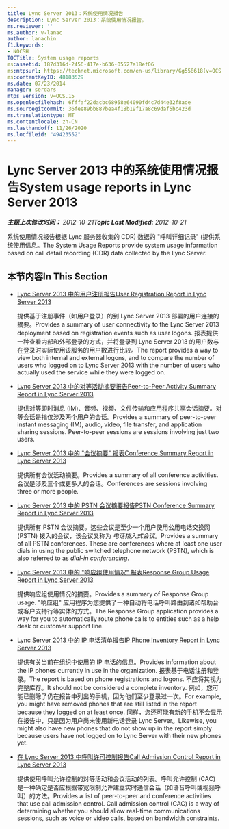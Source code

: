 ```yaml
---
title: Lync Server 2013：系统使用情况报告
description: Lync Server 2013：系统使用情况报告。
ms.reviewer: ''
ms.author: v-lanac
author: lanachin
f1.keywords:
- NOCSH
TOCTitle: System usage reports
ms:assetid: 187d316d-2456-417e-b636-05527a18ef06
ms:mtpsurl: https://technet.microsoft.com/en-us/library/Gg558618(v=OCS.15)
ms:contentKeyID: 48183529
ms.date: 07/23/2014
manager: serdars
mtps_version: v=OCS.15
ms.openlocfilehash: 6fffaf22dacbc68958e64090fd4c7d44e32f8ade
ms.sourcegitcommit: 36fee89bb887bea4f18b19f17a8c69daf5bc423d
ms.translationtype: MT
ms.contentlocale: zh-CN
ms.lasthandoff: 11/26/2020
ms.locfileid: "49423552"
---
```

# <a name="system-usage-reports-in-lync-server-2013"></a><span data-ttu-id="7ff6e-103">Lync Server 2013 中的系统使用情况报告</span><span class="sxs-lookup"><span data-stu-id="7ff6e-103">System usage reports in Lync Server 2013</span></span>

<div data-xmlns="http://www.w3.org/1999/xhtml">

<div class="topic" data-xmlns="http://www.w3.org/1999/xhtml" data-msxsl="urn:schemas-microsoft-com:xslt" data-cs="https://msdn.microsoft.com/">

<div data-asp="https://msdn2.microsoft.com/asp">



</div>

<div id="mainSection">

<div id="mainBody"><span data-ttu-id="7ff6e-104">

<span> </span></span><span class="sxs-lookup"><span data-stu-id="7ff6e-104">

<span> </span></span></span>

<span data-ttu-id="7ff6e-105">_**主题上次修改时间：** 2012-10-21_</span><span class="sxs-lookup"><span data-stu-id="7ff6e-105">_**Topic Last Modified:** 2012-10-21_</span></span>

<span data-ttu-id="7ff6e-106">系统使用情况报告根据 Lync 服务器收集的 CDR) 数据的 "呼叫详细记录" (提供系统使用信息。</span><span class="sxs-lookup"><span data-stu-id="7ff6e-106">The System Usage Reports provide system usage information based on call detail recording (CDR) data collected by the Lync Server.</span></span>

<div>

## <a name="in-this-section"></a><span data-ttu-id="7ff6e-107">本节内容</span><span class="sxs-lookup"><span data-stu-id="7ff6e-107">In This Section</span></span>

  - [<span data-ttu-id="7ff6e-108">Lync Server 2013 中的用户注册报告</span><span class="sxs-lookup"><span data-stu-id="7ff6e-108">User Registration Report in Lync Server 2013</span></span>](lync-server-2013-user-registration-report.md)
    
    <span data-ttu-id="7ff6e-109">提供基于注册事件（如用户登录）的到 Lync Server 2013 部署的用户连接的摘要。</span><span class="sxs-lookup"><span data-stu-id="7ff6e-109">Provides a summary of user connectivity to the Lync Server 2013 deployment based on registration events such as user logons.</span></span> <span data-ttu-id="7ff6e-110">报表提供一种查看内部和外部登录的方式，并将登录到 Lync Server 2013 的用户数与在登录时实际使用该服务的用户数进行比较。</span><span class="sxs-lookup"><span data-stu-id="7ff6e-110">The report provides a way to view both internal and external logons, and to compare the number of users who logged on to Lync Server 2013 with the number of users who actually used the service while they were logged on.</span></span>

  - [<span data-ttu-id="7ff6e-111">Lync Server 2013 中的对等活动摘要报告</span><span class="sxs-lookup"><span data-stu-id="7ff6e-111">Peer-to-Peer Activity Summary Report in Lync Server 2013</span></span>](lync-server-2013-peer-to-peer-activity-summary-report.md)
    
    <span data-ttu-id="7ff6e-p102">提供对等即时消息 (IM)、音频、视频、文件传输和应用程序共享会话摘要。对等会话是指仅涉及两个用户的会话。</span><span class="sxs-lookup"><span data-stu-id="7ff6e-p102">Provides a summary of peer-to-peer instant messaging (IM), audio, video, file transfer, and application sharing sessions. Peer-to-peer sessions are sessions involving just two users.</span></span>

  - [<span data-ttu-id="7ff6e-114">Lync Server 2013 中的 "会议摘要" 报表</span><span class="sxs-lookup"><span data-stu-id="7ff6e-114">Conference Summary Report in Lync Server 2013</span></span>](lync-server-2013-conference-summary-report.md)
    
    <span data-ttu-id="7ff6e-115">提供所有会议活动摘要。</span><span class="sxs-lookup"><span data-stu-id="7ff6e-115">Provides a summary of all conference activities.</span></span> <span data-ttu-id="7ff6e-116">会议是涉及三个或更多人的会话。</span><span class="sxs-lookup"><span data-stu-id="7ff6e-116">Conferences are sessions involving three or more people.</span></span>

  - [<span data-ttu-id="7ff6e-117">Lync Server 2013 中的 PSTN 会议摘要报告</span><span class="sxs-lookup"><span data-stu-id="7ff6e-117">PSTN Conference Summary Report in Lync Server 2013</span></span>](lync-server-2013-pstn-conference-summary-report.md)
    
    <span data-ttu-id="7ff6e-p104">提供所有 PSTN 会议摘要。这些会议是至少一个用户使用公用电话交换网 (PSTN) 拨入的会议，该会议又称为 *电话拨入式会议*。</span><span class="sxs-lookup"><span data-stu-id="7ff6e-p104">Provides a summary of all PSTN conferences. These are conferences where at least one user dials in using the public switched telephone network (PSTN), which is also referred to as *dial-in conferencing*.</span></span>

  - [<span data-ttu-id="7ff6e-120">Lync Server 2013 中的 "响应组使用情况" 报表</span><span class="sxs-lookup"><span data-stu-id="7ff6e-120">Response Group Usage Report in Lync Server 2013</span></span>](lync-server-2013-response-group-usage-report.md)
    
    <span data-ttu-id="7ff6e-121">提供响应组使用情况的摘要。</span><span class="sxs-lookup"><span data-stu-id="7ff6e-121">Provides a summary of Response Group usage.</span></span> <span data-ttu-id="7ff6e-122">"响应组" 应用程序为您提供了一种自动将电话呼叫路由到诸如帮助台或客户支持行等实体的方式。</span><span class="sxs-lookup"><span data-stu-id="7ff6e-122">The Response Group application provides a way for you to automatically route phone calls to entities such as a help desk or customer support line.</span></span>

  - [<span data-ttu-id="7ff6e-123">Lync Server 2013 中的 IP 电话清单报告</span><span class="sxs-lookup"><span data-stu-id="7ff6e-123">IP Phone Inventory Report in Lync Server 2013</span></span>](lync-server-2013-ip-phone-inventory-report.md)
    
    <span data-ttu-id="7ff6e-124">提供有关当前在组织中使用的 IP 电话的信息。</span><span class="sxs-lookup"><span data-stu-id="7ff6e-124">Provides information about the IP phones currently in use in the organization.</span></span> <span data-ttu-id="7ff6e-125">报表基于电话注册和登录。</span><span class="sxs-lookup"><span data-stu-id="7ff6e-125">The report is based on phone registrations and logons.</span></span> <span data-ttu-id="7ff6e-126">不应将其视为完整库存。</span><span class="sxs-lookup"><span data-stu-id="7ff6e-126">It should not be considered a complete inventory.</span></span> <span data-ttu-id="7ff6e-127">例如，您可能已删除了仍在报告中列出的手机，因为他们至少登录过一次。</span><span class="sxs-lookup"><span data-stu-id="7ff6e-127">For example, you might have removed phones that are still listed in the report because they logged on at least once.</span></span> <span data-ttu-id="7ff6e-128">同样，您还可能有新的手机不会显示在报告中，只是因为用户尚未使用新电话登录 Lync Server。</span><span class="sxs-lookup"><span data-stu-id="7ff6e-128">Likewise, you might also have new phones that do not show up in the report simply because users have not logged on to Lync Server with their new phones yet.</span></span>

  - [<span data-ttu-id="7ff6e-129">在 Lync Server 2013 中呼叫许可控制报告</span><span class="sxs-lookup"><span data-stu-id="7ff6e-129">Call Admission Control Report in Lync Server 2013</span></span>](lync-server-2013-call-admission-control-report.md)
    
    <span data-ttu-id="7ff6e-p107">提供使用呼叫允许控制的对等活动和会议活动的列表。呼叫允许控制 (CAC) 是一种确定是否应根据带宽限制允许建立实时通信会话（如语音呼叫或视频呼叫）的方法。</span><span class="sxs-lookup"><span data-stu-id="7ff6e-p107">Provides a list of peer-to-peer and conference activities that use call admission control. Call admission control (CAC) is a way of determining whether you should allow real-time communications sessions, such as voice or video calls, based on bandwidth constraints.</span></span>

<span data-ttu-id="7ff6e-132"></div>

</div>

<span> </span>

</div>

</div>

</span><span class="sxs-lookup"><span data-stu-id="7ff6e-132"></div>

</div>

<span> </span>

</div>

</div>

</span></span></div>

